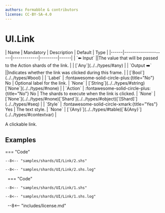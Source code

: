 ```yaml
---
authors: Formabble & contributors
license: CC-BY-SA-4.0
---
```



# UI.Link

<div class="sh-parameters" markdown="1">
| Name | Mandatory | Description | Default | Type |
|------|---------------------|-------------|---------|------|
| `⬅️ Input` ||The value that will be passed to the Action shards of the link. | | [`Any`](../../types/#any) |
| `Output ➡️` ||Indicates whether the link was clicked during this frame. | | [`Bool`](../../types/#bool) |
| `Label` | :fontawesome-solid-circle-plus:{title="No"} No  | Optional label for the link. | `None` | [`String`](../../types/#string)[`None`](../../types/#none) |
| `Action` | :fontawesome-solid-circle-plus:{title="No"} No  | The shards to execute when the link is clicked. | `None` | [`None`](../../types/#none)[`Shard`](../../types/#object)[`[Shard]`](../../types/#seq) |
| `Style` | :fontawesome-solid-circle-xmark:{title="Yes"} Yes  | The text style. | `None` | [`{Any}`](../../types/#table)[`&{Any}`](../../types/#contextvar) |

</div>

A clickable link.

## Examples

=== "Code"

  ```x86asm linenums="1"
  --8<-- "samples/shards/UI/Link/2.shs"
  ```

  ```
  --8<-- "samples/shards/UI/Link/2.shs.log"
  ```
&nbsp;
=== "Code"

  ```x86asm linenums="1"
  --8<-- "samples/shards/UI/Link/1.shs"
  ```

  ```
  --8<-- "samples/shards/UI/Link/1.shs.log"
  ```
&nbsp;
--8<-- "includes/license.md"

